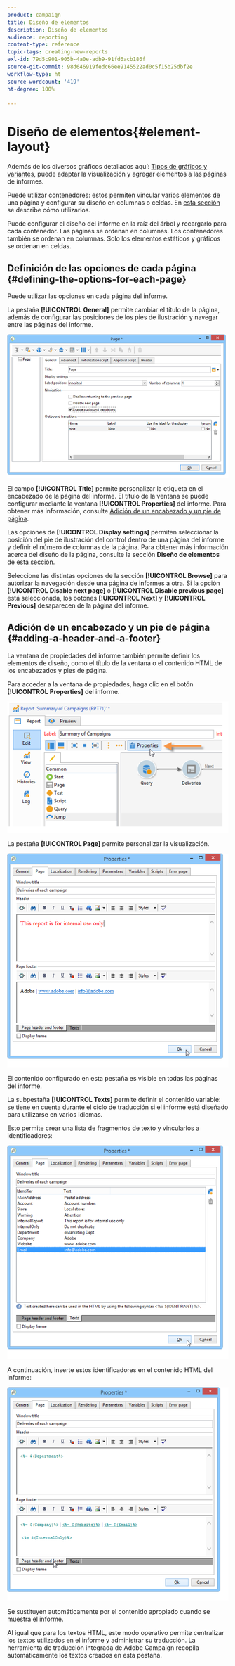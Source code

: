 ```yaml
---
product: campaign
title: Diseño de elementos
description: Diseño de elementos
audience: reporting
content-type: reference
topic-tags: creating-new-reports
exl-id: 79d5c901-905b-4a0e-adb9-91fd6acb186f
source-git-commit: 98d646919fedc66ee9145522ad0c5f15b25dbf2e
workflow-type: ht
source-wordcount: '419'
ht-degree: 100%

---
```


# Diseño de elementos{#element-layout}

Además de los diversos gráficos detallados aquí: [Tipos de gráficos y variantes](../../reporting/using/creating-a-chart.md#chart-types-and-variants), puede adaptar la visualización y agregar elementos a las páginas de informes.

Puede utilizar contenedores: estos permiten vincular varios elementos de una página y configurar su diseño en columnas o celdas. En [esta sección](../../web/using/defining-web-forms-layout.md#creating-containers) se describe cómo utilizarlos.

Puede configurar el diseño del informe en la raíz del árbol y recargarlo para cada contenedor. Las páginas se ordenan en columnas. Los contenedores también se ordenan en columnas. Solo los elementos estáticos y gráficos se ordenan en celdas.

## Definición de las opciones de cada página {#defining-the-options-for-each-page}

Puede utilizar las opciones en cada página del informe.

La pestaña **[!UICONTROL General]** permite cambiar el título de la página, además de configurar las posiciones de los pies de ilustración y navegar entre las páginas del informe.

![](assets/s_ncs_advuser_report_wizard_022.png)

El campo **[!UICONTROL Title]** permite personalizar la etiqueta en el encabezado de la página del informe. El título de la ventana se puede configurar mediante la ventana **[!UICONTROL Properties]** del informe. Para obtener más información, consulte [Adición de un encabezado y un pie de página](#adding-a-header-and-a-footer).

Las opciones de **[!UICONTROL Display settings]** permiten seleccionar la posición del pie de ilustración del control dentro de una página del informe y definir el número de columnas de la página. Para obtener más información acerca del diseño de la página, consulte la sección **Diseño de elementos** de [esta sección](../../web/using/defining-web-forms-layout.md#positioning-the-fields-on-the-page).

Seleccione las distintas opciones de la sección **[!UICONTROL Browse]** para autorizar la navegación desde una página de informes a otra. Si la opción **[!UICONTROL Disable next page]** o **[!UICONTROL Disable previous page]** está seleccionada, los botones **[!UICONTROL Next]** y **[!UICONTROL Previous]** desaparecen de la página del informe.

## Adición de un encabezado y un pie de página {#adding-a-header-and-a-footer}

La ventana de propiedades del informe también permite definir los elementos de diseño, como el título de la ventana o el contenido HTML de los encabezados y pies de página.

Para acceder a la ventana de propiedades, haga clic en el botón **[!UICONTROL Properties]** del informe.

![](assets/reporting_properties.png)

La pestaña **[!UICONTROL Page]** permite personalizar la visualización.

![](assets/s_ncs_advuser_report_properties_04.png)

El contenido configurado en esta pestaña es visible en todas las páginas del informe.

La subpestaña **[!UICONTROL Texts]** permite definir el contenido variable: se tiene en cuenta durante el ciclo de traducción si el informe está diseñado para utilizarse en varios idiomas.

Esto permite crear una lista de fragmentos de texto y vincularlos a identificadores:

![](assets/s_ncs_advuser_report_properties_04a.png)

A continuación, inserte estos identificadores en el contenido HTML del informe:

![](assets/s_ncs_advuser_report_properties_04b.png)

Se sustituyen automáticamente por el contenido apropiado cuando se muestra el informe.

Al igual que para los textos HTML, este modo operativo permite centralizar los textos utilizados en el informe y administrar su traducción. La herramienta de traducción integrada de Adobe Campaign recopila automáticamente los textos creados en esta pestaña.
